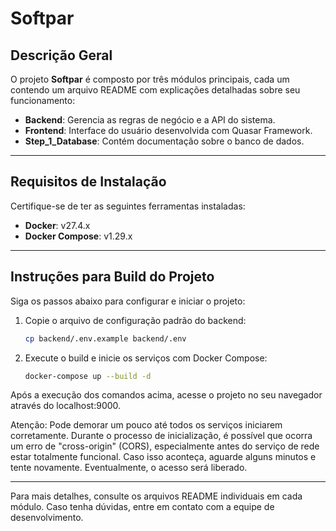 # Softpar

## Descrição Geral

O projeto **Softpar** é composto por três módulos principais, cada um contendo um arquivo README com explicações detalhadas sobre seu funcionamento:

- **Backend**: Gerencia as regras de negócio e a API do sistema.
- **Frontend**: Interface do usuário desenvolvida com Quasar Framework.
- **Step_1_Database**: Contém documentação sobre o banco de dados.

---

## Requisitos de Instalação

Certifique-se de ter as seguintes ferramentas instaladas:

- **Docker**: v27.4.x
- **Docker Compose**: v1.29.x

---

## Instruções para Build do Projeto

Siga os passos abaixo para configurar e iniciar o projeto:

1. Copie o arquivo de configuração padrão do backend:
   ```bash
   cp backend/.env.example backend/.env
   ```

2. Execute o build e inicie os serviços com Docker Compose:
   ```bash
   docker-compose up --build -d
   ```
Após a execução dos comandos acima, acesse o projeto no seu navegador através do localhost:9000.

Atenção: Pode demorar um pouco até todos os serviços iniciarem corretamente. Durante o processo de inicialização, é possível que ocorra um erro de "cross-origin" (CORS), especialmente antes do serviço de rede estar totalmente funcional. Caso isso aconteça, aguarde alguns minutos e tente novamente. Eventualmente, o acesso será liberado.

---



Para mais detalhes, consulte os arquivos README individuais em cada módulo. Caso tenha dúvidas, entre em contato com a equipe de desenvolvimento.

